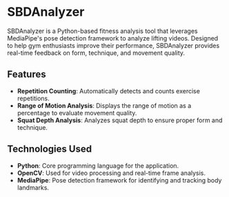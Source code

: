 # SBDAnalyzer

SBDAnalyzer is a Python-based fitness analysis tool that leverages MediaPipe's pose detection framework to analyze lifting videos. Designed to help gym enthusiasts improve their performance, SBDAnalyzer provides real-time feedback on form, technique, and movement quality.

## Features

- **Repetition Counting**: Automatically detects and counts exercise repetitions.
- **Range of Motion Analysis**: Displays the range of motion as a percentage to evaluate movement quality.
- **Squat Depth Analysis**: Analyzes squat depth to ensure proper form and technique.

## Technologies Used

- **Python**: Core programming language for the application.
- **OpenCV**: Used for video processing and real-time frame analysis.
- **MediaPipe**: Pose detection framework for identifying and tracking body landmarks.
